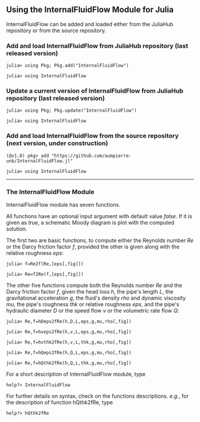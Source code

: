 ## Using the InternalFluidFlow Module for Julia

InternalFluidFlow can be added and loaded either
from the JuliaHub repository or from the source repository.

### Add and load InternalFluidFlow from JuliaHub repository (last released version)

``julia> using Pkg; Pkg.add("InternalFluidFlow")``

``julia> using InternalFluidFlow``

### Update a current version of InternalFluidFlow from JuliaHub repository (last released version)

``julia> using Pkg; Pkg.update("InternalFluidFlow")``

``julia> using InternalFluidFlow``

### Add and load InternalFluidFlow from the source repository (next version, under construction)

``(@v1.8) pkg> add "https://github.com/aumpierre-unb/InternalFluidFlow.jl"``

``julia> using InternalFluidFlow``

---

### The InternalFluidFlow Module

InternalFluidFlow module has seven functions.

All functions have an optional input argument with
default value *false*. If it is given as *true*,
a schematic Moody diagram is plot with the computed solution.

The first two are basic functions, to compute either
the Reynolds number *Re* or the Darcy friction factor *f*,
provided the other is given along with the relative roughness *eps*:

``julia> f=Re2f(Re,[eps[,fig]])``

``julia> Re=f2Re(f,[eps[,fig]])``

The other five functions compute both
the Reynolds number *Re* and the Darcy friction factor *f*, given
the head loss *h*,
the pipe's length *L*,
the gravitational acceleration *g*,
the fluid's density *rho* and dynamic viscosity *mu*,
the pipe's roughness *thk* or relative roughness *eps*, and
the pipe's hydraulic diameter *D* or the speed flow *v* or the volumetric rate flow *Q*:

``julia> Re,f=hDeps2fRe(h,D,L,eps,g,mu,rho[,fig])``

``julia> Re,f=hveps2fRe(h,v,L,eps,g,mu,rho[,fig])``

``julia> Re,f=hvthk2fRe(h,v,L,thk,g,mu,rho[,fig])``

``julia> Re,f=hQeps2fRe(h,Q,L,eps,g,mu,rho[,fig])``

``julia> Re,f=hQthk2fRe(h,Q,L,thk,g,mu,rho[,fig])``

For a short description of InternalFluidFlow module, type

``help?> InternalFluidFlow``

For further details on syntax, check on the functions descriptions. *e.g.*, for the description of function hQthk2fRe, type

``help?> hQthk2fRe``
